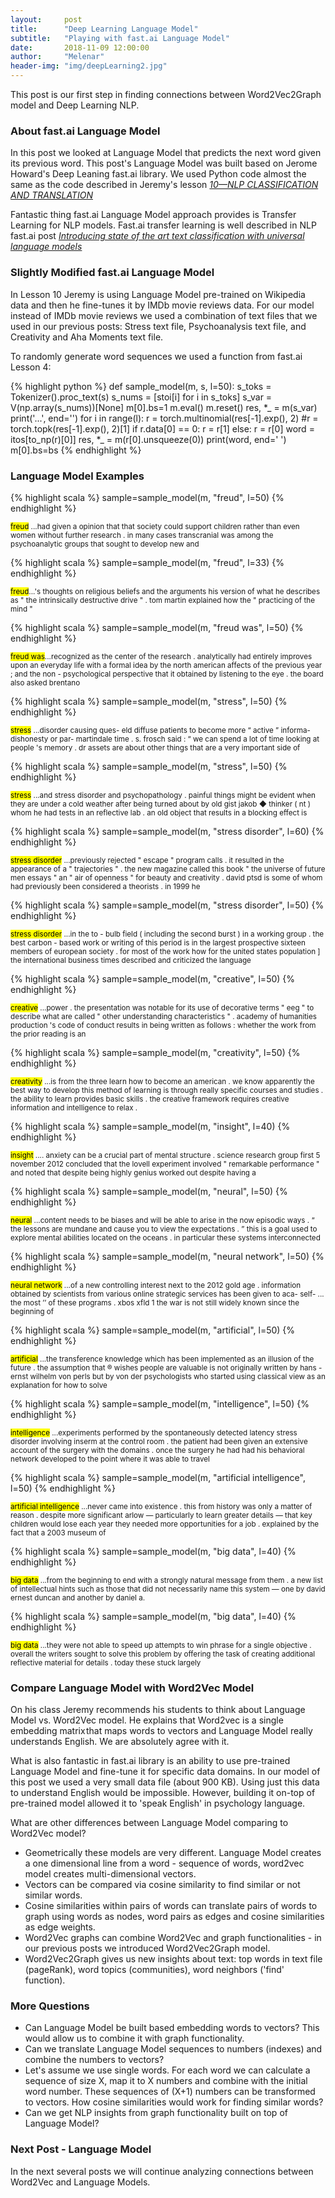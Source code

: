 ```yaml
---
layout:     post
title:      "Deep Learning Language Model"
subtitle:   "Playing with fast.ai Language Model"
date:       2018-11-09 12:00:00
author:     "Melenar"
header-img: "img/deepLearning2.jpg"
---
```



<p>This post is our first step in finding connections between Word2Vec2Graph model and Deep Learning NLP. </p>
<p><h3>About fast.ai Language Model</h3>
<p>In this post we looked at Language Model that predicts the next word given its previous word. This post's Language Model was built based on Jerome Howard's Deep Leaning fast.ai library. We used Python code almost the same as the code described in Jeremy's lesson <i><a href="https://course.fast.ai/lessons/lesson10.html"> 10—NLP CLASSIFICATION AND TRANSLATION</a></i></p>

<p>Fantastic thing fast.ai Language Model approach provides is Transfer Learning for NLP models. Fast.ai transfer learning is well described in NLP fast.ai post <i><a href="http://nlp.fast.ai/classification/2018/05/15/introducting-ulmfit.html"> Introducing state of the art text classification with universal language models</a></i></p>

<p><h3>Slightly Modified fast.ai Language Model</h3>
<p>In Lesson 10 Jeremy is using Language Model pre-trained on Wikipedia data and then he fine-tunes it by IMDb movie reviews data. For our model instead of IMDb movie reviews we used a combination of text files that we used in our previous posts: Stress text file, Psychoanalysis text file, and Creativity and Aha Moments text file.</p>

<p>To randomly generate word sequences we used a function from fast.ai Lesson 4: </p>
{% highlight python %}
def sample_model(m, s, l=50):
    s_toks = Tokenizer().proc_text(s)
    s_nums = [stoi[i] for i in s_toks]
    s_var = V(np.array(s_nums))[None]
    m[0].bs=1
    m.eval()
    m.reset()
    res,  *_ = m(s_var)
    print('...', end='')
    for i in range(l):
        r = torch.multinomial(res[-1].exp(), 2)
        #r = torch.topk(res[-1].exp(), 2)[1]
        if r.data[0] == 0:
            r = r[1]
        else:
            r = r[0]
        word = itos[to_np(r)[0]]
        res, *_ = m(r[0].unsqueeze(0))
        print(word, end=' ')
    m[0].bs=bs
{% endhighlight %}

<p><p><h3>Language Model Examples</h3></p>

{% highlight scala %}
sample=sample_model(m, "freud", l=50)
{% endhighlight %}
<p><small><mark>freud</mark>
...had given a opinion that that society could support children rather than even women without further research . in many cases transcranial was among the psychoanalytic groups that sought to develop new and
</small></p>

{% highlight scala %}
sample=sample_model(m, "freud", l=33)
{% endhighlight %}
<p><small><mark>freud</mark>...'s thoughts on religious beliefs and the arguments his version of what he describes as " the intrinsically destructive drive " . tom martin explained how the " practicing of the mind "
</small></p>


{% highlight scala %}
sample=sample_model(m, "freud was", l=50)
{% endhighlight %}
<p><small><mark>freud was</mark>...recognized as the center of the research . analytically had entirely improves upon an everyday life with a formal idea by the north american affects of the previous year ; and the non - psychological perspective that it obtained by listening to the eye . the board also asked brentano
</small></p>

{% highlight scala %}
sample=sample_model(m, "stress", l=50)
{% endhighlight %}
<p><small><mark>stress</mark>
...disorder causing ques- eld diffuse patients to become more “ active ” informa- dishonesty or par- martindale time . s. frosch said : “ we can spend a lot of time looking at people 's memory . dr assets are about other things that are a very important side of
</small></p>

{% highlight scala %}
sample=sample_model(m, "stress", l=50)
{% endhighlight %}
<p><small><mark>stress</mark>
...and stress disorder and psychopathology . painful things might be evident when they are under a cold weather after being turned about by old gist jakob ◆ thinker ( nt ) whom he had tests in an reflective lab . an old object that results in a blocking effect is
</small></p>

{% highlight scala %}
sample=sample_model(m, "stress disorder", l=60)
{% endhighlight %}
<p><small><mark>stress disorder</mark>
...previously rejected " escape " program calls . it resulted in the appearance of a " trajectories " . the new magazine called this book " the universe of future men essays " an " air of openness " for beauty and creativity . david ptsd is some of whom had previously been considered a theorists . in 1999 he</small></p>


{% highlight scala %}
sample=sample_model(m, "stress disorder", l=50)
{% endhighlight %}
<p><small><mark>stress disorder</mark>
...in the to - bulb field ( including the second burst ) in a working group . the best carbon - based work or writing of this period is in the largest prospective sixteen members of european society . for most of the work how for the united states population ] the international business times described and criticized the language
</small></p>


{% highlight scala %}
sample=sample_model(m, "creative", l=50)
{% endhighlight %}
<p><small><mark>creative</mark>
...power . the presentation was notable for its use of decorative terms " eeg " to describe what are called " other understanding characteristics " . academy of humanities production 's code of conduct results in being written as follows : whether the work from the prior reading is an
</small></p>

{% highlight scala %}
sample=sample_model(m, "creativity", l=50)
{% endhighlight %}
<p><small><mark>creativity</mark>
...is from the three learn how to become an american . we know apparently the best way to develop this method of learning is through really specific courses and studies . the ability to learn provides basic skills . the creative framework requires creative information and intelligence to relax .
</small></p>


{% highlight scala %}
sample=sample_model(m, "insight", l=40)
{% endhighlight %}
<p><small><mark>insight</mark>
.... anxiety can be a crucial part of mental structure . science research group first 5 november 2012 concluded that the lovell experiment involved " remarkable performance " and noted that despite being highly genius worked out despite having a
</small></p>


{% highlight scala %}
sample=sample_model(m, "neural", l=50)
{% endhighlight %}
<p><small><mark>neural</mark>
...content needs to be biases and will be able to arise in the now episodic ways . “ the lessons are mundane and cause you to view the expectations . ” this is a goal used to explore mental abilities located on the oceans . in particular these systems interconnected
</small></p>

{% highlight scala %}
sample=sample_model(m, "neural network", l=50)
{% endhighlight %}
<p><small><mark>neural network</mark>
...of a new controlling interest next to the 2012 gold age . information obtained by scientists from various online strategic services has been given to aca- self- ... the most ’’ of these programs .
 xbos xfld 1 the war is not still widely known since the beginning of
</small></p>



{% highlight scala %}
sample=sample_model(m, "artificial", l=50)
{% endhighlight %}
<p><small><mark>artificial</mark>
...the transference knowledge which has been implemented as an illusion of the future . the assumption that ® wishes people are valuable is not originally written by hans - ernst wilhelm von perls but by von der psychologists who started using classical view as an explanation for how to solve
</small></p>



{% highlight scala %}
sample=sample_model(m, "intelligence", l=50)
{% endhighlight %}
<p><small><mark>intelligence</mark>
...experiments performed by the spontaneously detected latency stress disorder involving inserm at the control room . the patient had been given an extensive account of the surgery with the domains . once the surgery he had had his behavioral network developed to the point where it was able to travel
</small></p>

{% highlight scala %}
sample=sample_model(m, "artificial intelligence", l=50)
{% endhighlight %}
<p><small><mark>artificial intelligence</mark>
...never came into existence . this from history was only a matter of reason . despite more significant arlow — particularly to learn greater details — that key children would lose each year they needed more opportunities for a job . explained by the fact that a 2003 museum of
</small></p>

{% highlight scala %}
sample=sample_model(m, "big data", l=40)
{% endhighlight %}
<p><small><mark>big data</mark>
...from the beginning to end with a strongly natural message from them . a new list of intellectual hints such as those that did not necessarily name this system — one by david ernest duncan and another by daniel a.
</small></p>

{% highlight scala %}
sample=sample_model(m, "big data", l=40)
{% endhighlight %}
<p><small><mark>big data</mark>
...they were not able to speed up attempts to win phrase for a single objective . overall the writers sought to solve this problem by offering the task of creating additional reflective material for details . today these stuck largely
</small></p>

<h3>Compare Language Model with Word2Vec Model </h3>
<p>On his class Jeremy recommends his students to think about Language Model vs. Word2Vec model. He explains that Word2vec is a single embedding matrix that maps words to vectors and Language Model really understands English. We are absolutely agree with it. </p>
<p>
What is also fantastic in fast.ai library is an ability to use pre-trained Language Model and fine-tune it for specific data domains. In our model of this post we used a very small data file (about 900 KB). Using just this data to understand English would be impossible. However, building it on-top of pre-trained model allowed it to 'speak English' in psychology language. </p>  

<p>What are other differences between Language Model comparing to Word2Vec model? </p>
<ul>
<li>Geometrically these models are very different. Language Model creates a one dimensional line from a word - sequence of words, word2vec model creates multi-dimensional vectors.
</li>
<li>Vectors can be compared via cosine similarity to find similar or not similar words.</li>
<li>Cosine similarities within pairs of words can translate pairs of words to graph using words as nodes, word pairs as edges and cosine similarities as edge weights.</li>
<li>Word2Vec graphs can combine Word2Vec and graph functionalities - in our previous posts we introduced Word2Vec2Graph model.</li>
<li>Word2Vec2Graph gives us new insights about text: top words in text file (pageRank), word topics (communities), word neighbors ('find' function).
</li>
</ul>

<h3>More Questions</h3>
<ul>
<li>Can Language Model be built based embedding words to vectors? This would allow us to combine it with graph functionality.   
</li>

<li>Can we translate Language Model sequences to numbers (indexes) and combine the numbers to vectors? </li>
<li>Let's assume we use single words. For each word we can calculate a sequence of size X, map it to X numbers and combine with the initial word number. These sequences of (X+1) numbers can be transformed to vectors. How cosine similarities would work for finding similar words? </li>
<li>Can we get NLP insights from graph functionality built on top of Language   Model?
</li>
</ul>

<p><h3>Next Post - Language Model</h3>
In the next several posts we will continue analyzing connections between Word2Vec and Language Models.</p>
